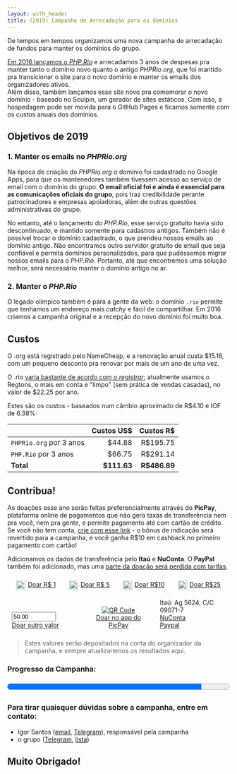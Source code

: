 ```yaml
---
layout: with_header
title: (2019) Campanha de Arrecadação para os domínios
---
```


<style>
#botoes {
    display: flex;
    align-items: center;
    justify-content: space-evenly;
    flex-wrap: wrap;
}
#botoes a.button {
    display: inline-flex;
    margin: 10px;
    text-transform: none;
    letter-spacing: 0;
}
a.button img, button img {
    height: 1.5em;
    margin-right: 5px;
    align-self: center;
}
#picpay {
    display: flex;
    align-items: flex-end;
    justify-content: center;
    flex-wrap: wrap;
}
#picpay > div {
    flex: 1;
    margin: 10px;
}
input[type=number] {
    color: black;
    width: 100px;
}
#progresso {
    width: 100%;
    height: 2em;
}
table {
    max-width: 500px;
}
table th {
    text-align: right; /* fixing markdown extra issue with header alignment */
}
#obrigado {
    display: none;
    background-color: lightgreen;
    font-size: 2em;
    line-height: 1.5em;
    text-align: center;
}
</style>

<blockquote id="obrigado">Obrigado pela sua doação, em nome de toda a comunidade do PHPRio <i class="icon fa-smile"></i></blockquote>

De tempos em tempos organizamos uma nova campanha de arrecadação de fundos para manter os domínios do grupo.

[Em 2016 lançamos o _PHP.Rio_](/campanha-2016) e arrecadamos 3 anos de despesas pra manter tanto o domínio novo quanto o antigo _PHPRio.org_, que foi mantido pra transicionar o site para o novo domínio e manter os emails dos organizadores ativos.   
Além disso, também lançamos esse site novo pra comemorar o novo domínio - baseado no Sculpin, um gerador de sites estáticos. Com isso, a hospedagem pode ser movida para o GitHub Pages e ficamos somente com os custos anuais dos domínios.

Objetivos de 2019
-----------------

### 1. Manter os emails no _PHPRio.org_
Na época de criação do _PHPRio.org_ o domínio foi cadastrado no Google Apps, para que os mantenedores também tivessem acesso ao serviço de email com o domínio do grupo. **O email oficial foi e ainda é essencial para as comunicações oficiais do grupo**, pois traz credibilidade perante patrocinadores e empresas apoiadoras, além de outras questões administrativas do grupo.

No entanto, até o lançamento do _PHP.Rio_, esse serviço gratuito havia sido descontinuado, e mantido somente para cadastros antigos. Também não é possível trocar o domínio cadastrado, o que prendeu nossos emails ao domínio antigo. Não encontramos outro servidor gratuito de email que seja confiável e permita domínios personalizados, para que pudéssemos migrar nossos emails para o _PHP.Rio_. Portanto, até que encontremos uma solução melhor, será necessário manter o domínio antigo no ar.

### 2. Manter o _PHP.Rio_
O legado olímpico também é para a gente da web: o domínio `.rio` permite que tenhamos um endereço mais _catchy_ e fácil de compartilhar. Em 2016 criamos a campanha original e a recepção do novo domínio foi muito boa.


Custos
------
O .org está registrado pelo NameCheap, e a renovação anual custa $15.16, com um pequeno desconto pra renovar por mais de um ano de uma vez.

O .rio [varia bastante de acordo com o _registrar_](https://tld-list.com/tld/rio); atualmente usamos o Regtons, o mais em conta e "limpo" (sem prática de vendas casadas), no valor de $22.25 por ano. 

Estes são os custos - baseados num câmbio aproximado de R$4.10 e IOF de 6.38%:

|                          | Custos US$|  Custos R$ |
|--------------------------|----------:|-----------:|
|`PHPRio.org` por 3 anos   |    $44.88 |  R$195.75  |
|`PHP.Rio` por 3 anos      |    $66.75 |  R$291.14  |
|                **Total** |**$111.63**|**R$486.89**|

Contribua!
----------
As doações esse ano serão feitas preferencialmente através do **PicPay**, plataforma online de pagamentos que não gera taxas de transferência nem pra você, nem pra gente, e permite pagamento até com cartão de crédito. Se você não tem conta, [crie com esse link](http://www.picpay.com/convite?TM7H) - o bônus de indicação será revertido para a campanha, e você ganha R$10 em cashback no primeiro pagamento com cartão!

Adicionamos os dados de transferência pelo **Itaú** e **NuConta**. O **PayPal** também foi adicionado, mas uma [parte da doação será perdida com tarifas](https://www.paypal.com/br/webapps/mpp/merchant-fees#commercialpayments).

<!-- _momento Criança Esperança_ -->
<div id="botoes">
    <a class="button special" href="https://picpay.me/igorsantos07/1.00">
        <img alt="Uma bala" src="https://noto-website-2.storage.googleapis.com/emoji/emoji_u1f36c.png"/> Doar R$ 1
    </a>
    <a class="button special" href="https://picpay.me/igorsantos07/5.00">
        <img alt="Uma pipoca" src="https://noto-website-2.storage.googleapis.com/emoji/emoji_u1f37f.png"/> Doar R$ 5
    </a>
    <a class="button special" href="https://picpay.me/igorsantos07/10.00">
        <img alt="Um burger" src="https://noto-website-2.storage.googleapis.com/emoji/emoji_u1f354.png"/> Doar R$10
    </a>
    <a class="button special" href="https://picpay.me/igorsantos07/25.00">
        <img alt="Obrigado" src="https://noto-website-2.storage.googleapis.com/emoji/emoji_u2728.png"/> Doar R$25
    </a>
</div>

<div id="picpay">
    <div class="align-right">
        <span class="align-center" style="display: inline-block">
            <input id="custom" type="number" step="0.50" value="50.00" title="Outro valor" class="align-center"/><br/>
            <a class="button special" style="margin-top: 10px;" href="javascript:window.location='https://picpay.me/igorsantos07/'+document.querySelector('#custom').value">
                <i class="fas fa-gift"></i> Doar outro valor
            </a>
        </span>
    </div>
    <div class="align-center">
        <a href="https://picpay.me/igorsantos07" style="display: inline-block; text-align: center">
            <img alt="QR Code" src="https://chart.googleapis.com/chart?cht=qr&chl=https://picpay.me/igorsantos07&chs=100x100&chld=L|0"/><br/>
            Doar no app do PicPay
        </a>
    </div>
    <div>
        <span class="button special clear" style="pointer-events: none">
            <i class="fas fa-piggy-bank"></i>
            Itaú: Ag 5624, C/C 09071-7
        </span><br/>
        <a class="button special" href="https://nubank.com.br/pagar/5xo68/HfXCt7bBc4">
            <i class="fas fa-credit-card-blank"></i> NuConta
        </a><br/>
        <a class="button" href="https://www.paypal.com/cgi-bin/webscr?cmd=_s-xclick&hosted_button_id=8TE9Q5DZL5YCA&source=url">
            <i class="fab fa-paypal"></i> Paypal
        </a>
    </div>
</div>

> Estes valores serão depositados na conta do organizador da campanha, e sempre atualizaremos os resultados aqui.


### <label for="progresso">Progresso da Campanha: <span class="total"></span></label>
<progress id="progresso" max="486.89" value="425.89"><span class="total"></span></progress>
<script>
    const valor = 'R$'+document.querySelector('#progresso').value
    document.querySelectorAll('.total').forEach(e => e.innerText = valor)
    if (window.location.search == '?obrigado') {
        document.querySelector('#obrigado').style.display = 'block'
    }
</script>

### Para tirar quaisquer dúvidas sobre a campanha, entre em contato:

- Igor Santos ([email](mailto:igorsantos07+campanha@PHPRio.org), [Telegram](https://telegram.me/igorsantos07)), responsável pela campanha
- o grupo ([Telegram](https://telegram.me/PHPRio), [lista](https://groups.google.com/forum/#!forum/PHPRio-org))

## Muito Obrigado!
